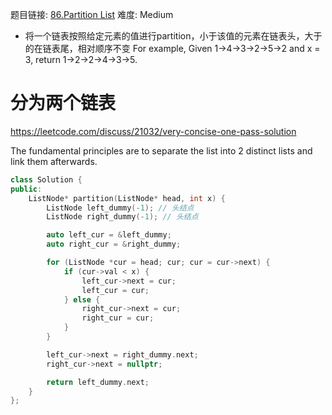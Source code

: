 题目链接: [86.Partition List][1]
难度: Medium

- 将一个链表按照给定元素的值进行partition，小于该值的元素在链表头，大于的在链表尾，相对顺序不变
For example,
Given 1->4->3->2->5->2 and x = 3,
return 1->2->2->4->3->5.


# 分为两个链表
https://leetcode.com/discuss/21032/very-concise-one-pass-solution

The fundamental principles are to separate the list into 2 distinct lists and link them afterwards.
```cpp
class Solution {
public:
    ListNode* partition(ListNode* head, int x) {
        ListNode left_dummy(-1); // 头结点
        ListNode right_dummy(-1); // 头结点

        auto left_cur = &left_dummy;
        auto right_cur = &right_dummy;

        for (ListNode *cur = head; cur; cur = cur->next) {
            if (cur->val < x) {
                left_cur->next = cur;
                left_cur = cur;
            } else {
                right_cur->next = cur;
                right_cur = cur;
            }
        }

        left_cur->next = right_dummy.next;
        right_cur->next = nullptr;

        return left_dummy.next;
    }
};
```

[1]: https://leetcode.com/problems/partition-list/